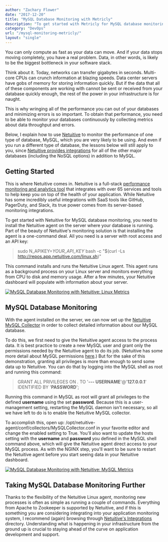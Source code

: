 ```yaml
---
author: "Zachary Flower"
date: "2017-12-20"
title: "MySQL Database Monitoring with Metricly"
description: "To get started with Metricly for MySQL database monitoring, you need to install the Metricly agent on the server where your database is running."
category: "DevOps"
url: "/mysql-monitoring-metricly/"
layout: "single"
---
```


You can only compute as fast as your data can move. And if your data stops moving completely, you have a real problem. Data, in other words, is likely to be the biggest bottleneck in your software stack.

Think about it. Today, networks can transfer gigabytes in seconds. Multi-core CPUs can crunch information at blazing speeds. Data center servers have gobs of memory for storing information quickly. But if the data that all of these components are working with cannot be sent or received from your database quickly enough, the rest of the power in your infrastructure is for naught.

This is why wringing all of the performance you can out of your databases and minimizing errors is so important. To obtain that performance, you need to be able to monitor your databases continuously by collecting metrics about data throughput and errors.

Below, I explain how to use [Netuitive](https://www.metricly.com/product) to monitor the performance of one type of database, MySQL, which you are very likely to be using. And even if you run a different type of database, the lessons below will still apply to you, since [Netuitive provides integrations](https://www.metricly.com/integrations) for all of the other major databases (including the NoSQL options) in addition to MySQL.

Getting Started
---------------

This is where Netuitive comes in. Netuitive is a full-stack [performance monitoring and analytics tool](https://www.metricly.com/product/anomaly-detection) that integrates with over 65 services and tools to help keep you on top of the health of your application. While Netuitive has some incredibly useful integrations with SaaS tools like GitHub, PagerDuty, and Slack, its true power comes from its server-based monitoring integrations.

To get started with Netuitive for MySQL database monitoring, you need to install the Netuitive agent on the server where your database is running. Part of the beauty of Netuitive's monitoring solution is that installing the agent is a one-command deal. All you need is a server with root access and an API key:

> sudo N_APIKEY=*YOUR_API_KEY* bash -c "$(curl -Ls http://repos.app.netuitive.com/linux.sh)"

This command installs and runs the Netuitive Linux agent. This agent runs as a background process on your Linux server and monitors everything from CPU to disk and memory usage. After a few minutes, your Netuitive dashboard will populate with information about your server.

[![MySQL Database Monitoring with Netuitive: Linux Metrics](https://www.metricly.com/wp-content/uploads/2017/07/LinuxMetrics-1024x231.png)](https://www.metricly.com/wp-content/uploads/2017/07/LinuxMetrics.png)

MySQL Database Monitoring
-------------------------

With the agent installed on the server, we can now set up the [Netuitive MySQL Collector](https://help.netuitive.com/Content/Datasources/Netuitive/my_sql.htm) in order to collect detailed information about our MySQL database.

To do this, we first need to give the Netuitive agent access to the process data. It is best practice to create a new MySQL user and grant only the permissions needed by the Netuitive agent to do its job. (Netuitive has some more detail about MySQL permissions [here](https://hlp.app.netuitive.com/Content/Datasources/Netuitive/my_sql.htm).) But for the sake of this demonstration, granting all privileges is more than enough to send some data up to Netuitive. You can do that by logging into the MySQL shell as root and running this command:

> GRANT ALL PRIVILEGES ON *.* TO '**--- USERNAME**'@'**127.0.0.1**' IDENTIFIED BY '**PASSWORD**';

Running this command in MySQL as root will grant all privileges to the defined **username** using the set **password**. Because this is a user-management setting, restarting the MySQL daemon isn't necessary, so all we have left to do is to enable the Netuitive MySQL collector.

To accomplish this, open up: /opt/netuitive-agent/conf/collectors/MySQLCollector.conf in your favorite editor and change the enabled setting to True. You'll also want to update the hosts setting with the **username** and **password** you defined in the MySQL shell command above, which will give the Netuitive agent direct access to your MySQL process. As with the NGINX step, you'll want to be sure to restart the Netuitive agent before you start seeing data in your Netuitive dashboard.

[![MySQL Database Monitoring with Netuitive: MySQL Metrics](https://www.metricly.com/wp-content/uploads/2017/07/MySQL-Metrics-1024x337.png)](https://www.metricly.com/wp-content/uploads/2017/07/MySQL-Metrics.png)

Taking MySQL Database Monitoring Further
----------------------------------------

Thanks to the flexibility of the Netuitive Linux agent, monitoring new processes is often as simple as running a couple of commands. Everything from Apache to Zookeeper is supported by Netuitive, and if this is something you are considering integrating into your application monitoring system, I recommend (again) browsing through [Netuitive's Integrations](https://www.metricly.com/integrations) directory. Understanding what is happening in your infrastructure from the ground up is crucial to staying ahead of the curve on application development and support.
